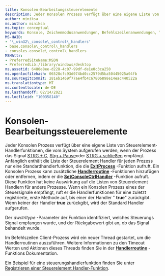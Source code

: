 ```yaml
---
title: Konsolen-Bearbeitungssteuerelemente
description: Jeder Konsolen Prozess verfügt über eine eigene Liste von Steuerelement-Handlerfunktionen, die vom System aufgerufen werden, wenn der Prozess das Signal STRG + C, Strg + Pause oder STRG + schließen empfängt.
author: miniksa
ms.author: miniksa
ms.topic: conceptual
keywords: Konsole, Zeichenmodusanwendungen, Befehlszeilenanwendungen, Terminalanwendungen, Konsolen-API
MS-HAID:
- '\_win32\_console\_control\_handlers'
- base.console\_control\_handlers
- consoles.console\_control\_handlers
MSHAttr:
- PreferredSiteName:MSDN
- PreferredLib:/library/windows/desktop
ms.assetid: 6480e8ee-d228-4c07-99df-de1e0c3ca250
ms.openlocfilehash: 06528cfc93d074bd0cc2579d5ba50445025a04fb
ms.sourcegitcommit: 281eb1469f77ae4fb4c67806898e14eac440522a
ms.translationtype: MT
ms.contentlocale: de-DE
ms.lasthandoff: 02/14/2021
ms.locfileid: "100358140"
---
```

# <a name="console-control-handlers"></a>Konsolen-Bearbeitungssteuerelemente

Jeder Konsolen Prozess verfügt über eine eigene Liste von Steuerelement-Handlerfunktionen, die vom System aufgerufen werden, wenn der Prozess das Signal [STRG + C](ctrl-c-and-ctrl-break-signals.md), [Strg + Pause](ctrl-c-and-ctrl-break-signals.md)oder [STRG + schließen](ctrl-close-signal.md) empfängt. Anfänglich enthält die Liste der Steuerelement Handler für jeden Prozess nur eine Standardhandlerfunktion, die die [**ExitProcess**](/windows/win32/api/processthreadsapi/nf-processthreadsapi-exitprocess) -Funktion aufruft. Ein Konsolen Prozess kann zusätzliche [**Handlerroutine**](handlerroutine.md) -Funktionen hinzufügen oder entfernen, indem er die [**SetConsoleCtrlHandler**](setconsolectrlhandler.md) -Funktion aufruft. Diese Funktion hat keine Auswirkung auf die Listen von Steuerelement Handlern für andere Prozesse. Wenn ein Konsolen Prozess eines der Steuersignale empfängt, ruft er die Handlerfunktionen für eine zuletzt registrierte, erste Methode auf, bis einer der Handler " **true**" zurückgibt. Wenn keiner der Handler **true** zurückgibt, wird der Standard Handler aufgerufen.

Der *dwctrltype* -Parameter der Funktion identifiziert, welches Steuerungs Signal empfangen wurde, und der Rückgabewert gibt an, ob das Signal behandelt wurde.

Im Befehlszeilen Client-Prozess wird ein neuer Thread gestartet, um die Handlerroutinen auszuführen. Weitere Informationen zu den Timeout Werten und Aktionen dieses Threads finden Sie in der [**Handlerroutine**](handlerroutine.md#remarks) -Funktions Dokumentation.

Ein Beispiel für eine steuerungshandlerfunktion finden Sie unter [Registrieren einer Steuerelement Handler-Funktion](registering-a-control-handler-function.md).